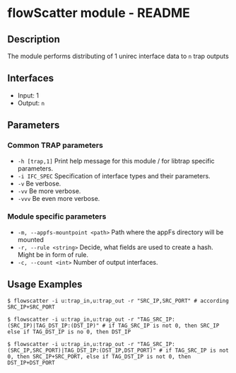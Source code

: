# flowScatter module - README

## Description
The module performs distributing of 1 unirec interface data to `n` trap outputs

## Interfaces
- Input: 1
- Output: `n`

## Parameters
### Common TRAP parameters
- `-h [trap,1]`      Print help message for this module / for libtrap specific parameters.
- `-i IFC_SPEC`      Specification of interface types and their parameters.
- `-v`               Be verbose.
- `-vv`              Be more verbose.
- `-vvv`             Be even more verbose.

### Module specific parameters
- `-m, --appfs-mountpoint <path>` Path where the appFs directory will be mounted
- `-r, --rule <string>` Decide, what fields are used to create a hash. Might be in form of rule.
- `-c, --count <int>` Number of output interfaces.

## Usage Examples
```
$ flowscatter -i u:trap_in,u:trap_out -r "SRC_IP,SRC_PORT" # according SRC_IP+SRC_PORT

$ flowscatter -i u:trap_in,u:trap_out -r "TAG_SRC_IP:(SRC_IP)|TAG_DST_IP:(DST_IP)" # if TAG_SRC_IP is not 0, then SRC_IP else if TAG_DST_IP is no 0, then DST_IP

$ flowscatter -i u:trap_in,u:trap_out -r "TAG_SRC_IP:(SRC_IP,SRC_PORT)|TAG_DST_IP:(DST_IP,DST_PORT)" # if TAG_SRC_IP is not 0, then SRC_IP+SRC_PORT, else if TAG_DST_IP is not 0, then DST_IP+DST_PORT

```
